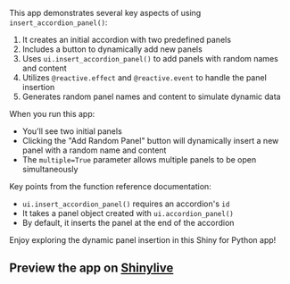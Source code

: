 This app demonstrates several key aspects of using `insert_accordion_panel()`:

1. It creates an initial accordion with two predefined panels
2. Includes a button to dynamically add new panels
3. Uses `ui.insert_accordion_panel()` to add panels with random names and content
4. Utilizes `@reactive.effect` and `@reactive.event` to handle the panel insertion
5. Generates random panel names and content to simulate dynamic data

When you run this app:
- You'll see two initial panels
- Clicking the "Add Random Panel" button will dynamically insert a new panel with a random name and content
- The `multiple=True` parameter allows multiple panels to be open simultaneously

Key points from the function reference documentation:
- `ui.insert_accordion_panel()` requires an accordion's `id`
- It takes a panel object created with `ui.accordion_panel()`
- By default, it inserts the panel at the end of the accordion

Enjoy exploring the dynamic panel insertion in this Shiny for Python app!
## Preview the app on [Shinylive](https://shinylive.io/py/app/#h=0&code=NobwRAdghgtgpmAXAAjFADugdOgnmAGlQGMB7CAFzkqVQEsZ1SAnC5ZqCAE1JgB0IDJq2QBnCszoQA5gIEAzZrzEALKbmRCWbZnCjEKdAG5wFSmKvVY4AD3S7RozY22aI6AK4UiHunIgAxMgAYh4QBnTkyBSkyNLUcBxUyFDsnDwW4pIyyPIsyOiccAA2yGSU1BQCXHDycQlJcAD6HNy8TeVUlAAUAJSIAshD7HAUHswQyADkU1gAVqRS3a0ZWMQqi8Rwot1ZUtJYUKLEdHRNxaNUzKJEANYAvACsAAy9vf5BoeGGUTH1EIkoMlUitlIUAaVoPBqrV-oCqE1wSUmlC4H0BpNhroxhNprMFktQTA1hs6FsdnsZIdjqcmh5MIliEc4Hd7gBmN7+Xw4KDxJqkdAUHaGCgXe58MAASQgokSbAAgsQyMwuJFJgAFIqlAAicBgpAl7wgAiC0rohigpX0ytVUQA7uaVGJeHACroavIpHAuAUtaIBA6KE7udaWLaIN06FxxWAuLgoWSmqGVWqJUQYB5ioZ0GKACrMDxwfqDYaB4N0Q5KsNqxFa7oSs0W0qaiHIeWGjHDLvICW5tROOhOIOuz3XNhSc10S2+iESktDefIMvIENVlPkWsQ+tSwRN5AtkrIABCHcXXd7-c0Q5Urtl5R9E73SOKc+NgWPXhikz+UC4PtSAJ2jOJQCNyUieBQSYRBuABGn7kNuv5cJuIGED2YDyn+yAAErpMoB4vmhxDFEcohNDGMAUAAtGyyAwDBNGGh8OF6BEJjILU8hwAY0SxCo6QXMBpRSLKrCphAAACuj6IYJjWPIXEGAIUmsbJcDWCYPTgV4hx-ihxRGh6yBNOii5BAA4g0QKugBcBAc+S6OmkbQWKiKTcGU5BdFUmJDIB+korArr3HCjQBaifSLv5z4dF5lTICF8QAmFRKxRUPRGuevnIEEADC0nAsggEpGu4ZCe5D4ynKmg+V20VaglK4Vsm4b6fW2VdvIEravGsBkvuDUgPVEKBfAAC+aY9h1wzDcinSVIumXDIuYFVawUE2jWz7bnGCbEBt1bkJNs0GWAY1EOAqK0GAugAI6+Lo8CUKIWAUDYFBoWA800CgYACDAQI5qQop0DBAgQB4jC4AI4JcEc-jdojqBjQAukAA)
